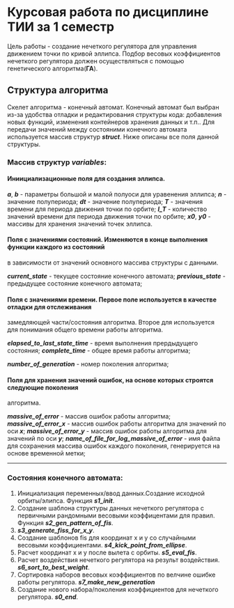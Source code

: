 # Курсовая работа по дисциплине ТИИ за 1 семестр

Цель работы - создание нечеткого регулятора для управления движением точки по кривой эллипса.
Подбор весовых коэффициентов нечеткого регулятора должен осуществляться с помощью генетического алгоритма(**ГА**).

## Структура алгоритма

Скелет алгоритма - конечный автомат. Конечный автомат был выбран из-за удобства отладки и редактирования структуры кода: добавления новых функций, изменения контейнеров хранения данных и т.п..
Для передачи значений между состояними конечного автомата используется массив структур ***struct***. Ниже описаны все поля данной структуры.

### Массив структур ***variables***:

#### Иниициализационные поля для создания эллипса.

***a***, ***b*** - параметры большой и малой полуоси для уравенения эллипса;
***n*** - значение полупериода;
***dt*** - значение полупериода;
***T*** - значения времени для периода движения точки по орбите;
***l_T*** - количество значений времени для периода движения точки по орбите;
***x0***, ***y0*** - массивы для хранения значений точек эллипса.

#### Поля с значениями состояний. Изменяются в конце выполнения функции каждого из состояний
в зависимости от значений основного массива структуры с данными.

***current_state*** - текущее состояние конечного автомата;
***previous_state*** - предыдущее состояние конечного автомата;

#### Поля с значениями времени. Первое поле используется в качестве отладки для отслеживания
замедляющей части/состояния алгоритма. Второе для используется для понимания общего 
времени работы алгоритма.

***elapsed_to_last_state_time*** - время выполнения прердыдущего состояния;
***complete_time*** - общее время работы алгоритма;

***number_of_generation*** - номер поколения алгоритма;

#### Поля для хранения значений ошибок, на основе которых строятся следующие поколения 
алгоритма.

***massive_of_error*** - массив ошибок работы алгоритма;
***massive_of_error_x*** - массив ошибок работы алгоритма для значений по оси ***x***;
***massive_of_error_y*** - массив ошибок работы алгоритма для значений по оси ***y***;
***name_of_file_for_log_massive_of_error*** - имя файла для сохранения
массива ошибок каждого поколения, генерируется на основе временной метки;
******


### Состояния конечного автомата:
1. Инициализация переменных/ввод данных.Создание исходной орбиты/элипса. Функция ***s1_init***. 
2. Создание шаблона структуры данных нечеткого регулятора с первичными рандомными весовыми коэффицентами для правил. Функция ***s2_gen_pattern_of_fis***.
3. ***s3_generate_fiss_for_x_y***. 
4. Создание шаблонов fis для координат x и y со случайными весовыми коэффициентами. ***s4_kick_point_from_ellipse***.
5. Расчет координат x и y после вылета с орбиты. ***s5_eval_fis***.
6. Расчет воздействия нечеткого регулятора на результ воздействия. ***s6_sort_to_best_weight***.
7. Сортировка наборов весовых коэффициентов по велчине ошибке работы регулятора. ***s7_make_new_generation***
8. Создание нового набора/поколения коэффициентов для нечеткого регулятора. ***s0_end***.